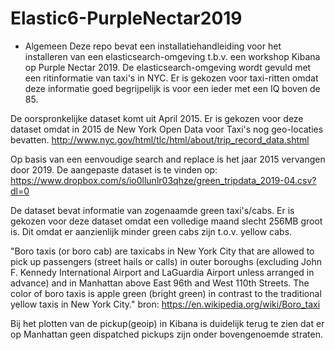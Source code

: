 # Elastic6-PurpleNectar2019

* Algemeen
Deze repo bevat een installatiehandleiding voor het installeren van een elasticsearch-omgeving t.b.v. een workshop Kibana op Purple Nectar 2019. De elasticsearch-omgeving wordt gevuld met een ritinformatie van taxi's in NYC.
Er is gekozen voor taxi-ritten omdat deze informatie goed begrijpelijk is voor een ieder met een IQ boven de 85.

De oorspronkelijke dataset komt uit April 2015.
Er is gekozen voor deze dataset omdat in 2015 de New York Open Data voor Taxi's nog geo-locaties bevatten.
http://www.nyc.gov/html/tlc/html/about/trip_record_data.shtml

Op basis van een eenvoudige search and replace is het jaar 2015 vervangen door 2019.
De aangepaste dataset is te vinden op:
https://www.dropbox.com/s/io0llunlr03qhze/green_tripdata_2019-04.csv?dl=0

De dataset bevat informatie van zogenaamde green taxi's/cabs.
Er is gekozen voor deze dataset omdat een volledige maand slecht 256MB groot is.
Dit omdat er aanzienlijk minder green cabs zijn t.o.v. yellow cabs.

"Boro taxis (or boro cab) are taxicabs in New York City that are allowed to pick up passengers (street hails or calls) in outer boroughs (excluding John F. Kennedy International Airport and LaGuardia Airport unless arranged in advance) and in Manhattan above East 96th and West 110th Streets. The color of boro taxis is apple green (bright green) in contrast to the traditional yellow taxis in New York City." 
bron: https://en.wikipedia.org/wiki/Boro_taxi

Bij het plotten van de pickup(geoip) in Kibana is duidelijk terug te zien dat er op Manhattan geen dispatched pickups zijn onder bovengenoemde straten.

